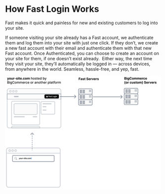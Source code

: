 # How Fast Login Works

Fast makes it quick and painless for new and existing customers to log into your site.

If someone visiting your site already has a Fast account, we authenticate them and log them into your site with just one click. If they don’t, we create a new fast account with their email and authenticate them with that new Fast account. Once Authenticated, you can choose to create an account on your site for them, if one doesn’t exist already.
‍
Either way, the next time they visit your site, they’ll automatically be logged in — across devices, from anywhere in the world. Seamless, hassle-free, and yep, fast.

![How Fast Login works](images/fast-login/how-login-works.png)